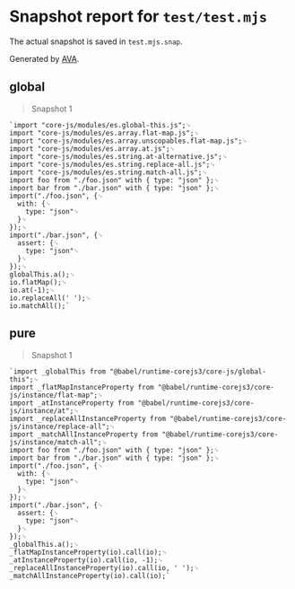 # Snapshot report for `test/test.mjs`

The actual snapshot is saved in `test.mjs.snap`.

Generated by [AVA](https://avajs.dev).

## global

> Snapshot 1

    `import "core-js/modules/es.global-this.js";␊
    import "core-js/modules/es.array.flat-map.js";␊
    import "core-js/modules/es.array.unscopables.flat-map.js";␊
    import "core-js/modules/es.array.at.js";␊
    import "core-js/modules/es.string.at-alternative.js";␊
    import "core-js/modules/es.string.replace-all.js";␊
    import "core-js/modules/es.string.match-all.js";␊
    import foo from "./foo.json" with { type: "json" };␊
    import bar from "./bar.json" with { type: "json" };␊
    import("./foo.json", {␊
      with: {␊
        type: "json"␊
      }␊
    });␊
    import("./bar.json", {␊
      assert: {␊
        type: "json"␊
      }␊
    });␊
    globalThis.a();␊
    io.flatMap();␊
    io.at(-1);␊
    io.replaceAll(' ');␊
    io.matchAll();`

## pure

> Snapshot 1

    `import _globalThis from "@babel/runtime-corejs3/core-js/global-this";␊
    import _flatMapInstanceProperty from "@babel/runtime-corejs3/core-js/instance/flat-map";␊
    import _atInstanceProperty from "@babel/runtime-corejs3/core-js/instance/at";␊
    import _replaceAllInstanceProperty from "@babel/runtime-corejs3/core-js/instance/replace-all";␊
    import _matchAllInstanceProperty from "@babel/runtime-corejs3/core-js/instance/match-all";␊
    import foo from "./foo.json" with { type: "json" };␊
    import bar from "./bar.json" with { type: "json" };␊
    import("./foo.json", {␊
      with: {␊
        type: "json"␊
      }␊
    });␊
    import("./bar.json", {␊
      assert: {␊
        type: "json"␊
      }␊
    });␊
    _globalThis.a();␊
    _flatMapInstanceProperty(io).call(io);␊
    _atInstanceProperty(io).call(io, -1);␊
    _replaceAllInstanceProperty(io).call(io, ' ');␊
    _matchAllInstanceProperty(io).call(io);`

